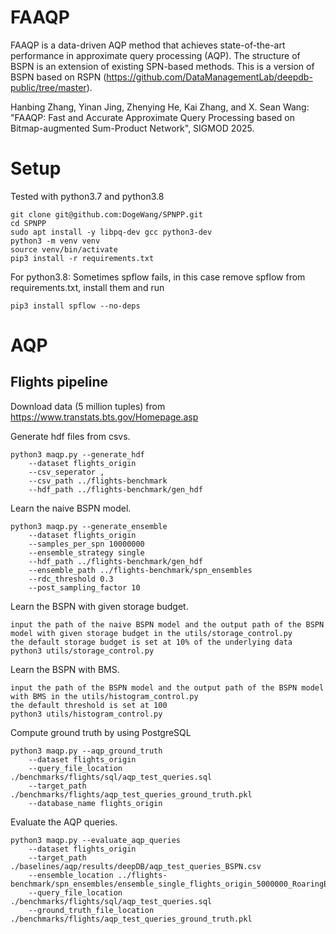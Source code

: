 # FAAQP

FAAQP is a data-driven AQP method that achieves state-of-the-art performance in approximate query processing (AQP). The structure of BSPN is an extension of existing SPN-based methods. This is a version of BSPN based on RSPN (https://github.com/DataManagementLab/deepdb-public/tree/master).

Hanbing Zhang, Yinan Jing, Zhenying He, Kai Zhang, and X. Sean Wang: "FAAQP: Fast and Accurate Approximate Query Processing based on Bitmap-augmented Sum-Product Network", SIGMOD 2025.

# Setup
Tested with python3.7 and python3.8
```
git clone git@github.com:DogeWang/SPNPP.git
cd SPNPP
sudo apt install -y libpq-dev gcc python3-dev
python3 -m venv venv
source venv/bin/activate
pip3 install -r requirements.txt
```

For python3.8: Sometimes spflow fails, in this case remove spflow from requirements.txt, install them and run
```
pip3 install spflow --no-deps
```
# AQP
## Flights pipeline
Download data (5 million tuples) from https://www.transtats.bts.gov/Homepage.asp

Generate hdf files from csvs.
```
python3 maqp.py --generate_hdf
    --dataset flights_origin
    --csv_seperator ,
    --csv_path ../flights-benchmark
    --hdf_path ../flights-benchmark/gen_hdf
```

Learn the naive BSPN model.
```
python3 maqp.py --generate_ensemble 
    --dataset flights_origin
    --samples_per_spn 10000000 
    --ensemble_strategy single 
    --hdf_path ../flights-benchmark/gen_hdf 
    --ensemble_path ../flights-benchmark/spn_ensembles
    --rdc_threshold 0.3
    --post_sampling_factor 10
```

Learn the BSPN with given storage budget.
```
input the path of the naive BSPN model and the output path of the BSPN model with given storage budget in the utils/storage_control.py
the default storage budget is set at 10% of the underlying data
python3 utils/storage_control.py
```

Learn the BSPN with BMS.
```
input the path of the BSPN model and the output path of the BSPN model with BMS in the utils/histogram_control.py
the default threshold is set at 100
python3 utils/histogram_control.py
```

Compute ground truth by using PostgreSQL
```
python3 maqp.py --aqp_ground_truth
    --dataset flights_origin
    --query_file_location ./benchmarks/flights/sql/aqp_test_queries.sql
    --target_path ./benchmarks/flights/aqp_test_queries_ground_truth.pkl
    --database_name flights_origin   
```

Evaluate the AQP queries.
```  
python3 maqp.py --evaluate_aqp_queries
    --dataset flights_origin
    --target_path ./baselines/aqp/results/deepDB/aqp_test_queries_BSPN.csv
    --ensemble_location ../flights-benchmark/spn_ensembles/ensemble_single_flights_origin_5000000_RoaringBitmap.pkl
    --query_file_location ./benchmarks/flights/sql/aqp_test_queries.sql
    --ground_truth_file_location ./benchmarks/flights/aqp_test_queries_ground_truth.pkl
```

